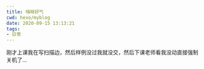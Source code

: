 ```yaml
---
title: 嗨呀好气
cwd: hexo/myblog
date: 2020-09-15 13:13:21
tags:
- 日常
---
```


刚才上课我在写扫描边，然后样例没过我就没交，然后下课老师看我没动直接强制关机了...

